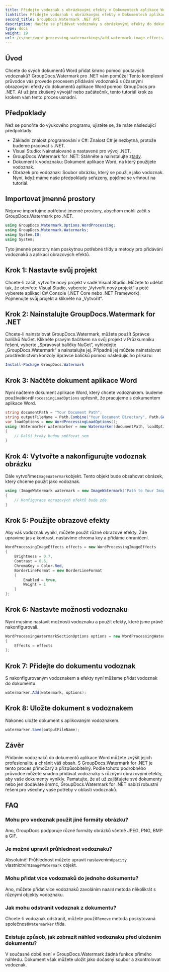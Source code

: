 ```yaml
---
title: Přidejte vodoznak s obrázkovými efekty v Dokumentech aplikace Word
linktitle: Přidejte vodoznak s obrázkovými efekty v Dokumentech aplikace Word
second_title: GroupDocs.Watermark .NET API
description: Naučte se přidávat vodoznaky s obrázkovými efekty do dokumentů aplikace Word pomocí GroupDocs.Watermark for .NET. Postupujte podle našeho podrobného průvodce pro ohromující výsledky.
type: docs
weight: 19
url: /cs/net/word-processing-watermarkings/add-watermark-image-effects-word-docs/
---
```

## Úvod
Chcete do svých dokumentů Word přidat šmrnc pomocí poutavých vodoznaků? GroupDocs.Watermark pro .NET vám pomůže! Tento komplexní průvodce vás provede procesem přidávání vodoznaků s úžasnými obrazovými efekty do dokumentů aplikace Word pomocí GroupDocs pro .NET. Ať už jste zkušený vývojář nebo začátečník, tento tutoriál krok za krokem vám tento proces usnadní.
## Předpoklady
Než se ponoříte do výukového programu, ujistěte se, že máte následující předpoklady:
- Základní znalost programování v C#: Znalost C# je nezbytná, protože budeme pracovat s .NET.
- Visual Studio: Nainstalované a nastavené pro vývoj .NET.
-  GroupDocs.Watermark for .NET: Stáhněte a nainstalujte z[tady](https://releases.groupdocs.com/Watermark/net/).
- Dokument k vodoznaku: Dokument aplikace Word, na který použijete vodoznak.
- Obrázek pro vodoznak: Soubor obrázku, který se použije jako vodoznak.
Nyní, když máme naše předpoklady seřazeny, pojďme se vrhnout na tutoriál.
## Importovat jmenné prostory
Nejprve importujme potřebné jmenné prostory, abychom mohli začít s GroupDocs.Watermark pro .NET.
```csharp
using GroupDocs.Watermark.Options.WordProcessing;
using GroupDocs.Watermark.Watermarks;
using System.IO;
using System;
```
Tyto jmenné prostory nám poskytnou potřebné třídy a metody pro přidávání vodoznaků a aplikaci obrazových efektů.
## Krok 1: Nastavte svůj projekt
Chcete-li začít, vytvořte nový projekt v sadě Visual Studio. Můžete to udělat tak, že otevřete Visual Studio, vyberete „Vytvořit nový projekt“ a poté vyberete aplikaci C# Console (.NET Core nebo .NET Framework). Pojmenujte svůj projekt a klikněte na „Vytvořit“.
## Krok 2: Nainstalujte GroupDocs.Watermark for .NET
Chcete-li nainstalovat GroupDocs.Watermark, můžete použít Správce balíčků NuGet. Klikněte pravým tlačítkem na svůj projekt v Průzkumníku řešení, vyberte „Spravovat balíčky NuGet“, vyhledejte „GroupDocs.Watermark“ a nainstalujte jej.
Případně jej můžete nainstalovat prostřednictvím konzoly Správce balíčků pomocí následujícího příkazu:
```powershell
Install-Package GroupDocs.Watermark
```
## Krok 3: Načtěte dokument aplikace Word
 Nyní načteme dokument aplikace Word, který chcete vodoznakem. budeme používat`WordProcessingLoadOptions` upřesnit, že pracujeme s dokumentem aplikace Word.
```csharp
string documentPath = "Your Document Path";
string outputFileName = Path.Combine("Your Document Directory", Path.GetFileName(documentPath));
var loadOptions = new WordProcessingLoadOptions();
using (Watermarker watermarker = new Watermarker(documentPath, loadOptions))
{
    // Další kroky budou směřovat sem
}
```
## Krok 4: Vytvořte a nakonfigurujte vodoznak obrázku
 Dále vytvoříme`ImageWatermark`objekt. Tento objekt bude obsahovat obrázek, který chceme použít jako vodoznak.
```csharp
using (ImageWatermark watermark = new ImageWatermark("Path to Your Image"))
{
    // Konfigurace obrazových efektů bude zde
}
```
## Krok 5: Použijte obrazové efekty
Aby váš vodoznak vynikl, můžete použít různé obrazové efekty. Zde upravíme jas a kontrast, nastavíme chroma key a přidáme ohraničení.
```csharp
WordProcessingImageEffects effects = new WordProcessingImageEffects
{
    Brightness = 0.7,
    Contrast = 0.6,
    ChromaKey = Color.Red,
    BorderLineFormat = new BorderLineFormat
    {
        Enabled = true,
        Weight = 1
    }
};
```
## Krok 6: Nastavte možnosti vodoznaku
Nyní musíme nastavit možnosti vodoznaku a použít efekty, které jsme právě nakonfigurovali.
```csharp
WordProcessingWatermarkSectionOptions options = new WordProcessingWatermarkSectionOptions
{
    Effects = effects
};
```
## Krok 7: Přidejte do dokumentu vodoznak
S nakonfigurovaným vodoznakem a efekty nyní můžeme přidat vodoznak do dokumentu.
```csharp
watermarker.Add(watermark, options);
```
## Krok 8: Uložte dokument s vodoznakem
Nakonec uložte dokument s aplikovaným vodoznakem. 
```csharp
watermarker.Save(outputFileName);
```
## Závěr
Přidáním vodoznaků do dokumentů aplikace Word můžete zvýšit jejich profesionalitu a chránit váš obsah. S GroupDocs.Watermark for .NET je tento proces přímočarý a přizpůsobitelný. Podle tohoto podrobného průvodce můžete snadno přidávat vodoznaky s různými obrazovými efekty, aby vaše dokumenty vynikly. 
Pamatujte, že ať už zajišťujete své dokumenty nebo jen dodáváte šmrnc, GroupDocs.Watermark for .NET nabízí robustní řešení pro všechny vaše potřeby v oblasti vodoznaků. 
## FAQ
### Mohu pro vodoznak použít jiné formáty obrázku?
Ano, GroupDocs podporuje různé formáty obrázků včetně JPEG, PNG, BMP a GIF.
### Je možné upravit průhlednost vodoznaku?
 Absolutně! Průhlednost můžete upravit nastavením`Opacity` vlastnictvím`ImageWatermark` objekt.
### Mohu přidat více vodoznaků do jednoho dokumentu?
 Ano, můžete přidat více vodoznaků zavoláním na`Add` metoda několikrát s různými objekty vodoznaku.
### Jak mohu odstranit vodoznak z dokumentu?
 Chcete-li vodoznak odstranit, můžete použít`Remove` metoda poskytovaná společností`Watermarker` třída.
### Existuje způsob, jak zobrazit náhled vodoznaku před uložením dokumentu?
V současné době není v GroupDocs.Watermark žádná funkce přímého náhledu. Dokument však můžete uložit jako dočasný soubor a zkontrolovat vodoznak.